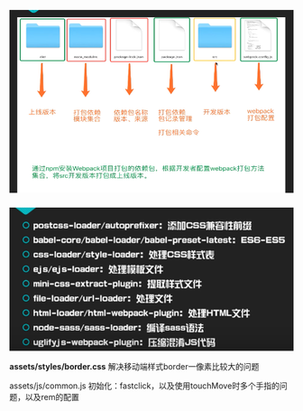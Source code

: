 ![image-20220420194204116](README.assets/image-20220420194204116.png)

### 

![image-20220420200854348](README.assets/image-20220420200854348.png)



**assets/styles/border.css**      解决移动端样式border一像素比较大的问题

assets/js/common.js                初始化：fastclick，以及使用touchMove时多个手指的问题，以及rem的配置

